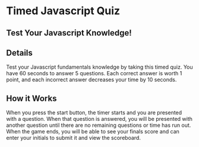# Timed Javascript Quiz
## Test Your Javascript Knowledge!

## Details
Test your Javascript fundamentals knowledge by taking this timed quiz. 
You have 60 seconds to answer 5 questions. 
Each correct answer is worth 1 point, and each incorrect answer decreases your time by 10 seconds.

## How it Works
When you press the start button, the timer starts and you are presented with a question. 
When that question is answered, you will be presented with another question until there are no remaining questions or time has run out.
When the game ends, you will be able to see your finals score and can enter your initials to submit it and view the scoreboard.
